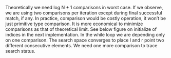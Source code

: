 Theoretically we need log N + 1 comparisons in worst case. If we observe, we are using two comparisons per iteration except during final successful match, if any. In practice, comparison would be costly operation, it won’t be just primitive type comparison. It is more economical to minimize comparisons as that of theoretical limit. See below figure on initialize of indices in the next implementation.
In the while loop we are depending only on one comparison. The search space converges to place l and r point two different consecutive elements. We need one more comparison to trace search status. 